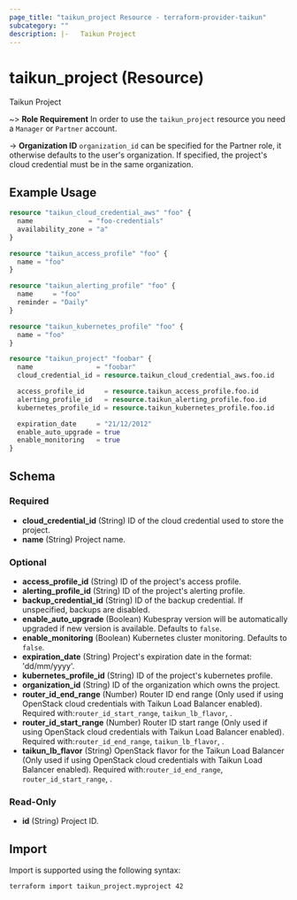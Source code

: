 ```yaml
---
page_title: "taikun_project Resource - terraform-provider-taikun"
subcategory: ""
description: |-   Taikun Project
---
```


# taikun_project (Resource)

Taikun Project

~> **Role Requirement** In order to use the `taikun_project` resource you need a `Manager` or `Partner` account.

-> **Organization ID** `organization_id` can be specified for the Partner role, it otherwise defaults to the user's organization. If specified, the project's cloud credential must be in the same organization.

## Example Usage

```terraform
resource "taikun_cloud_credential_aws" "foo" {
  name              = "foo-credentials"
  availability_zone = "a"
}

resource "taikun_access_profile" "foo" {
  name = "foo"
}

resource "taikun_alerting_profile" "foo" {
  name     = "foo"
  reminder = "Daily"
}

resource "taikun_kubernetes_profile" "foo" {
  name = "foo"
}

resource "taikun_project" "foobar" {
  name                = "foobar"
  cloud_credential_id = resource.taikun_cloud_credential_aws.foo.id

  access_profile_id     = resource.taikun_access_profile.foo.id
  alerting_profile_id   = resource.taikun_alerting_profile.foo.id
  kubernetes_profile_id = resource.taikun_kubernetes_profile.foo.id

  expiration_date     = "21/12/2012"
  enable_auto_upgrade = true
  enable_monitoring   = true
}
```

<!-- schema generated by tfplugindocs -->
## Schema

### Required

- **cloud_credential_id** (String) ID of the cloud credential used to store the project.
- **name** (String) Project name.

### Optional

- **access_profile_id** (String) ID of the project's access profile.
- **alerting_profile_id** (String) ID of the project's alerting profile.
- **backup_credential_id** (String) ID of the backup credential. If unspecified, backups are disabled.
- **enable_auto_upgrade** (Boolean) Kubespray version will be automatically upgraded if new version is available. Defaults to `false`.
- **enable_monitoring** (Boolean) Kubernetes cluster monitoring. Defaults to `false`.
- **expiration_date** (String) Project's expiration date in the format: 'dd/mm/yyyy'.
- **kubernetes_profile_id** (String) ID of the project's kubernetes profile.
- **organization_id** (String) ID of the organization which owns the project.
- **router_id_end_range** (Number) Router ID end range (Only used if using OpenStack cloud credentials with Taikun Load Balancer enabled). Required with:`router_id_start_range`, `taikun_lb_flavor`, .
- **router_id_start_range** (Number) Router ID start range (Only used if using OpenStack cloud credentials with Taikun Load Balancer enabled). Required with:`router_id_end_range`, `taikun_lb_flavor`, .
- **taikun_lb_flavor** (String) OpenStack flavor for the Taikun Load Balancer (Only used if using OpenStack cloud credentials with Taikun Load Balancer enabled). Required with:`router_id_end_range`, `router_id_start_range`, .

### Read-Only

- **id** (String) Project ID.

## Import

Import is supported using the following syntax:

```shell
terraform import taikun_project.myproject 42
```

